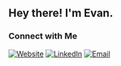
<h2> Hey there! I'm Evan.</h2>



 


<h3> Connect with Me </h3>

<p align="left">
<a href="https://evangruhlkey.com/"><img alt="Website" src="https://img.shields.io/badge/Website-www.evangruhlkey.com-blue?style=flat-square&logo=google-chrome"></a>
<a href="https://www.linkedin.com/in/evangruhlkey/"><img alt="LinkedIn" src="https://img.shields.io/badge/LinkedIn-evangruhlkey-blue?style=flat-square&logo=linkedin"></a>
<a href="gruhlkeyevan@gmail.com"><img alt="Email" src="https://img.shields.io/badge/Email-gruhlkeyevan@gmail.com-blue?style=flat-square&logo=gmail"></a>
</p>
